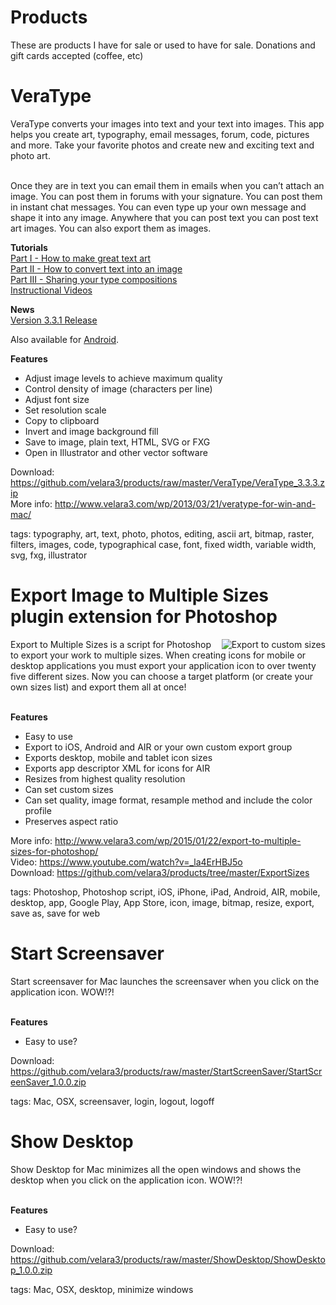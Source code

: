 # Products
These are products I have for sale or used to have for sale. Donations and gift cards accepted (coffee, etc)

<h1>VeraType</h1>
VeraType converts your images into text and your text into images. This app helps you create  art, typography, email messages, forum, code, pictures and more. Take your favorite photos and create new and exciting text and photo art.<br/><br/>

Once they are in text you can email them in emails when you can’t attach an image. You can post them in forums with your signature. You can post them in instant chat messages. You can even type up your own message and shape it into any image. Anywhere that you can post text you can post text art images. You can also export them as images.  

<strong>Tutorials</strong>  
<a href="http://www.velara3.com/wp/?p=170">Part I - How to make great text art</a>  
<a href="http://www.velara3.com/wp/?p=221">Part II - How to convert text into an image</a>  
<a href="http://www.velara3.com/wp/?p=223">Part III - Sharing your type compositions</a>  
<a title="Watch demos in HD" href="http://www.velara3.com/wp/2013/10/29/videos/" target="_blank">Instructional Videos</a>

<strong>News</strong>  
<a href="http://www.velara3.com/wp/2015/10/10/new-veratype-3-3-1-released/">Version 3.3.1 Release</a>

Also available for <a href="http://www.velara3.com/wp/?p=268">Android</a>.  

<strong>Features</strong>  
* Adjust image levels to achieve maximum quality
* Control density of image (characters per line)
* Adjust font size
* Set resolution scale
* Copy to clipboard
* Invert and image background fill
* Save to image, plain text, HTML, SVG or FXG
* Open in Illustrator and other vector software

Download: https://github.com/velara3/products/raw/master/VeraType/VeraType_3.3.3.zip  
More info: http://www.velara3.com/wp/2013/03/21/veratype-for-win-and-mac/  

tags: typography, art, text, photo, photos, editing, ascii art, bitmap, raster, filters, images, code, typographical case, font, fixed width, variable width, svg, fxg, illustrator

<h1>Export Image to Multiple Sizes plugin extension for Photoshop</h1>  
<img style="float:right" src="https://i2.wp.com/www.velara3.com/wp/wp-content/uploads/2015/01/Screen-Shot-2015-01-31-at-6.08.29-PM.png" alt="Export to custom sizes" />Export to Multiple Sizes is a script for Photoshop to export your work to multiple sizes. When creating icons for mobile or desktop applications you must export your application icon to over twenty five different sizes. Now you can choose a target platform (or create your own sizes list) and export them all at once!<br/><br/>

<strong>Features</strong>  
* Easy to use
* Export to iOS, Android and AIR or your own custom export group
* Exports desktop, mobile and tablet icon sizes
* Exports app descriptor XML for icons for AIR
* Resizes from highest quality resolution
* Can set custom sizes
* Can set quality, image format, resample method and include the color profile
* Preserves aspect ratio


More info: http://www.velara3.com/wp/2015/01/22/export-to-multiple-sizes-for-photoshop/  
Video: https://www.youtube.com/watch?v=_la4ErHBJ5o  
Download: https://github.com/velara3/products/tree/master/ExportSizes

tags: Photoshop, Photoshop script, iOS, iPhone, iPad, Android, AIR, mobile, desktop, app, Google Play, App Store, icon, image, bitmap, resize, export, save as, save for web


<h1>Start Screensaver</h1>  
Start screensaver for Mac launches the screensaver when you click on the application icon. WOW!?!<br/><br/>

<strong>Features</strong>  
* Easy to use?

Download:  
https://github.com/velara3/products/raw/master/StartScreenSaver/StartScreenSaver_1.0.0.zip

tags: Mac, OSX, screensaver, login, logout, logoff


<h1>Show Desktop</h1>  
Show Desktop for Mac minimizes all the open windows and shows the desktop when you click on the application icon. WOW!?!<br/><br/>

<strong>Features</strong>  
* Easy to use?

Download:  
https://github.com/velara3/products/raw/master/ShowDesktop/ShowDesktop_1.0.0.zip

tags: Mac, OSX, desktop, minimize windows
